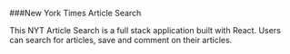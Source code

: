 ###New York Times Article Search 

This NYT Article Search is a full stack application built with React. Users can search for articles, save and comment on their articles. 
